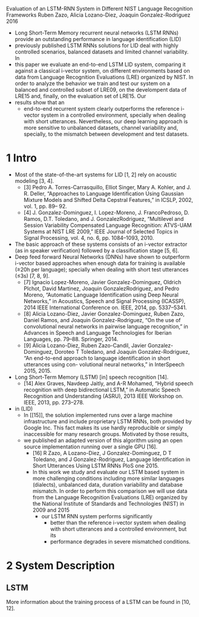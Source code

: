 Evaluation of an LSTM-RNN System 
  in Different NIST Language Recognition Frameworks
Ruben Zazo, Alicia Lozano-Diez, Joaquin Gonzalez-Rodriguez
2016

* Long Short-Term Memory recurrent neural networks (LSTM RNNs) provide an
  outstanding performance in language identification (LID) 
* previously published LSTM RNNs solutions for LID deal with highly controlled
  scenarios, balanced datasets and limited channel variability. In 
* this paper we evaluate an end-to-end LSTM LID system, comparing it against a
  classical i-vector system, on different environments based on data from
  Language Recognition Evaluations (LRE) organized by NIST.  In order to
  analyze the behavior we train and test our system on a balanced and
  controlled subset of LRE09, on the develompent data of LRE15 and, finally,
  on the evaluation set of LRE15. Our 
* results show that an 
  * end-to-end recurrent system clearly outperforms the reference i-vector
    system in a controlled environment, specially when dealing with short
    utterances.  Nevertheless, our deep learning approach is more sensitive to
    unbalanced datasets, channel variability and, specially, to the mismatch
    between development and test datasets.

# 1 Intro

* Most of the state-of-the-art systems for LID [1, 2] rely on acoustic
  modeling [3, 4]. 
  * [3] Pedro A. Torres-Carrasquillo, Elliot Singer, Mary A.  Kohler, and J.
    R. Deller, “Approaches to Language Identification Using Gaussian Mixture
    Models and Shifted Delta Cepstral Features,” in ICSLP, 2002, vol. 1, pp.
    89– 92.
  * [4] J. Gonzalez-Dominguez, I. Lopez-Moreno, J. FrancoPedroso, D. Ramos,
    D.T. Toledano, and J. GonzalezRodriguez, “Multilevel and Session
    Variability Compensated Language Recognition: ATVS-UAM Systems at NIST
    LRE 2009,” IEEE Journal of Selected Topics in Signal Processing, vol. 4,
    no. 6, pp. 1084–1093, 2010.  
* The basic approach of these systems consists of an i-vector extractor
  (as in speaker verification) followed by a classification stage [5, 6].
* Deep feed forward Neural Networks (DNNs) have shown to outperform i-vector
  based approaches when enough data for training is available (≥20h per
  language); specially when dealing with short test utterances (≤3s) [7, 8,
  9].
  * [7] Ignacio Lopez-Moreno, Javier Gonzalez-Dominguez, Oldrich Plchot,
    David Martinez, Joaquin GonzalezRodriguez, and Pedro Moreno,
    “Automatic Language Identification using Deep Neural Networks,” in
    Acoustics, Speech and Signal Processing (ICASSP), 2014 IEEE
    International Conference on. IEEE, 2014, pp. 5337–5341.
  * [8] Alicia Lozano-Diez, Javier Gonzalez-Dominguez, Ruben Zazo, Daniel
    Ramos, and Joaquin Gonzalez-Rodriguez, “On the use of convolutional
    neural networks in pairwise language recognition,” in Advances in Speech
    and Language Technologies for Iberian Languages, pp. 79–88.  Springer,
    2014.
  * [9] Alicia Lozano-Diez, Ruben Zazo-Candil, Javier Gonzalez-Dominguez,
    Doroteo T Toledano, and Joaquin Gonzalez-Rodriguez, “An end-to-end
    approach to language identification in short utterances using con-
    volutional neural networks,” in InterSpeech 2015, 2015.
* Long Short-Term Memory (LSTM) [in] speech recognition [14].
    * [14] Alex Graves, Navdeep Jaitly, and A-R Mohamed, “Hybrid speech
      recognition with deep bidirectional LSTM,” in Automatic Speech
      Recognition and Understanding (ASRU), 2013 IEEE Workshop on. IEEE, 2013,
      pp. 273–278.
* in (LID) 
  * In [[15]], the solution implemented runs over a large machine
    infrastructure and include proprietary LSTM RNNs, both provided by Google
    Inc.  This fact makes its use hardly reproducible or simply inaccessible
    for many research groups. Motivated by those results, 
  * we published an adapted version of this algorithm using an open source
    implementation running over a single GPU [16]. 
    * [16] R Zazo, A Lozano-Diez, J Gonzalez-Dominguez, D T Toledano, and J
      Gonzalez-Rodriguez, 
      Language Identification in Short Utterances Using LSTM RNNs
      PloS one 2015.
    * In this work we study and evaluate our LSTM based system in more
      challenging conditions including more similar languages (dialects),
      unbalanced data, duration variability and database mismatch. In order to
      perform this comparison we will use data from the Language Recognition
      Evaluations (LRE) organized by the National Institute of Standards and
      Technologies (NIST) in 2009 and 2015
      * our LSTM RNN system performs significantly 
        * better than the reference i-vector system when dealing with short
          utterances and a controlled environment, but its 
        * performance degrades in severe mismatched conditions.

# 2 System Description

## LSTM

More information about the training process of a LSTM can be found in [10,
12].
